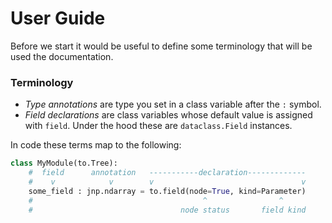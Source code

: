 # User Guide

Before we start it would be useful to define some terminology that will be used the documentation.

### Terminology

* _Type annotations_ are type you set in a class variable after the `:` symbol.
* _Field declarations_ are class variables whose default value is assigned with `field`. Under the hood these are `dataclass.Field` instances.

In code these terms map to the following:

```python
class MyModule(to.Tree):
    #  field      annotation   -----------declaration-------------
    #    v            v        v                                 v
    some_field : jnp.ndarray = to.field(node=True, kind=Parameter)
    #                                      ^                ^
    #                                 node status       field kind
```